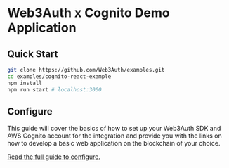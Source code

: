 # Web3Auth x Cognito Demo Application

## Quick Start

```bash
git clone https://github.com/Web3Auth/examples.git
cd examples/cognito-react-example
npm install
npm run start # localhost:3000
```

## Configure

This guide will cover the basics of how to set up your Web3Auth SDK and AWS
Cognito account for the integration and provide you with the links on how to
develop a basic web application on the blockchain of your choice.

[Read the full guide to configure.](https://web3auth.io/docs/guides/cognito)
